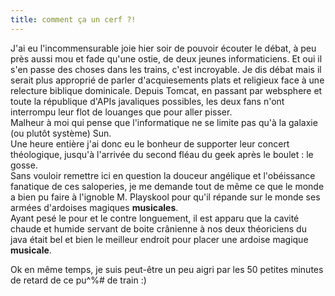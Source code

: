 ```yaml
---
title: comment ça un cerf ?!
---
```


J'ai eu l'incommensurable joie hier soir de pouvoir écouter le débat, à peu
près aussi mou et fade qu'une ostie, de deux jeunes informaticiens. Et oui il
s'en passe des choses dans les trains, c'est incroyable. Je dis débat mais il
serait plus approprié de parler d'acquiesements plats et religieux face à une
relecture biblique dominicale. Depuis Tomcat, en passant par websphere et
toute la république d'APIs javaliques possibles, les deux fans n'ont
interrompu leur flot de louanges que pour aller pisser.  
Malheur à moi qui pense que l'informatique ne se limite pas qu'à la galaxie
(ou plutôt système) Sun.  
Une heure entière j'ai donc eu le bonheur de supporter leur concert
théologique, jusqu'à l'arrivée du second fléau du geek après le boulet : le
gosse.  
Sans vouloir remettre ici en question la douceur angélique et l'obéissance
fanatique de ces saloperies, je me demande tout de même ce que le monde a bien
pu faire à l'ignoble M. Playskool pour qu'il répande sur le monde ses armées
d'ardoises magiques **musicales**.  
Ayant pesé le pour et le contre longuement, il est apparu que la cavité chaude
et humide servant de boite crânienne à nos deux théoriciens du java était bel
et bien le meilleur endroit pour placer une ardoise magique **musicale**.

Ok en même temps, je suis peut-être un peu aigri par les 50 petites minutes de
retard de ce pu^%# de train :)

